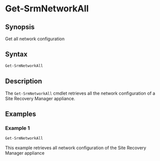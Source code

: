 # Get-SrmNetworkAll

## Synopsis

Get all network configuration

## Syntax

```powershell
Get-SrmNetworkAll
```

## Description

The `Get-SrmNetworkAll` cmdlet retrieves all the network configuration of a Site Recovery Manager appliance.

## Examples

### Example 1

```powershell
Get-SrmNetworkAll
```

This example retrieves all network configuration of the Site Recovery Manager appliance
